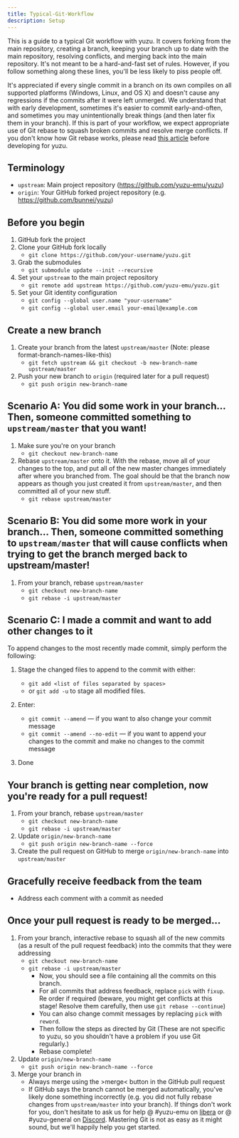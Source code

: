 ```yaml
---
title: Typical-Git-Workflow
description: Setup
---
```


This is a guide to a typical Git workflow with yuzu. It covers forking from the main repository, creating a branch, keeping your branch up to date with the main repository, resolving conflicts, and merging back into the main repository. It's not meant to be a hard-and-fast set of rules. However, if you follow something along these lines, you'll be less likely to piss people off.

It's appreciated if every single commit in a branch on its own compiles on all supported platforms (Windows, Linux, and OS X) and doesn't cause any regressions if the commits after it were left unmerged. We understand that with early development, sometimes it's easier to commit early-and-often, and sometimes you may unintentionally break things (and then later fix them in your branch). If this is part of your workflow, we expect appropriate use of Git rebase to squash broken commits and resolve merge conflicts. If you don't know how Git rebase works, please read [this article](http://git-scm.com/book/en/Git-Branching-Rebasing) before developing for yuzu.

## Terminology

- `upstream`: Main project repository (https://github.com/yuzu-emu/yuzu)
- `origin`: Your GitHub forked project repository (e.g. https://github.com/bunnei/yuzu)

## Before you begin

1. GitHub fork the project
2. Clone your GitHub fork locally
   - `git clone https://github.com/your-username/yuzu.git`
3. Grab the submodules
   - `git submodule update --init --recursive`
4. Set your `upstream` to the main project repository
   - `git remote add upstream https://github.com/yuzu-emu/yuzu.git`
5. Set your Git identity configuration
   - `git config --global user.name "your-username"`
   - `git config --global user.email your-email@example.com`

## Create a new branch

1. Create your branch from the latest `upstream/master` (Note: please format-branch-names-like-this)
   - `git fetch upstream && git checkout -b new-branch-name upstream/master`
2. Push your new branch to `origin` (required later for a pull request)
   - `git push origin new-branch-name`

## Scenario A: You did some work in your branch... Then, someone committed something to `upstream/master` that you want!

1. Make sure you're on your branch
   - `git checkout new-branch-name`
2. Rebase `upstream/master` onto it. With the rebase, move all of your changes to the top, and put all of the new master changes immediately after where you branched from. The goal should be that the branch now appears as though you just created it from `upstream/master`, and then committed all of your new stuff.
   - `git rebase upstream/master`

## Scenario B: You did some more work in your branch... Then, someone committed something to `upstream/master` that will cause conflicts when trying to get the branch merged back to upstream/master!

1. From your branch, rebase `upstream/master`
   - `git checkout new-branch-name`
   - `git rebase -i upstream/master`

## Scenario C: I made a commit and want to add other changes to it

To append changes to the most recently made commit, simply perform the following:

1. Stage the changed files to append to the commit with either:

   - `git add <list of files separated by spaces>`
   - or `git add -u` to stage all modified files.

2. Enter:

   - `git commit --amend` — if you want to also change your commit message
   - `git commit --amend --no-edit` — if you want to append your changes to the commit and make no changes to the commit message

3. Done

## Your branch is getting near completion, now you're ready for a pull request!

1. From your branch, rebase `upstream/master`
   - `git checkout new-branch-name`
   - `git rebase -i upstream/master`
2. Update `origin/new-branch-name`
   - `git push origin new-branch-name --force`
3. Create the pull request on GitHub to merge `origin/new-branch-name` into `upstream/master`

## Gracefully receive feedback from the team

- Address each comment with a commit as needed

## Once your pull request is ready to be merged...

1. From your branch, interactive rebase to squash all of the new commits (as a result of the pull request feedback) into the commits that they were addressing
   - `git checkout new-branch-name`
   - `git rebase -i upstream/master`
     - Now, you should see a file containing all the commits on this branch.
     - For all commits that address feedback, replace `pick` with `fixup`. Re order if required (beware, you might get conflicts at this stage! Resolve them carefully, then use `git rebase --continue`)
     - You can also change commit messages by replacing `pick` with `reword`.
     - Then follow the steps as directed by Git (These are not specific to yuzu, so you shouldn't have a problem if you use Git regularly.)
     - Rebase complete!
2. Update `origin/new-branch-name`
   - `git push origin new-branch-name --force`
3. Merge your branch in
   - Always merge using the >merge< button in the GitHub pull request
   - If GitHub says the branch cannot be merged automatically, you've likely done something incorrectly (e.g. you did not fully rebase changes from `upstream/master` into your branch). If things don't work for you, don't hesitate to ask us for help @ #yuzu-emu on [libera](https://web.libera.chat) or @ #yuzu-general on [Discord](https://discordapp.com/invite/u77vRWY). Mastering Git is not as easy as it might sound, but we'll happily help you get started.
